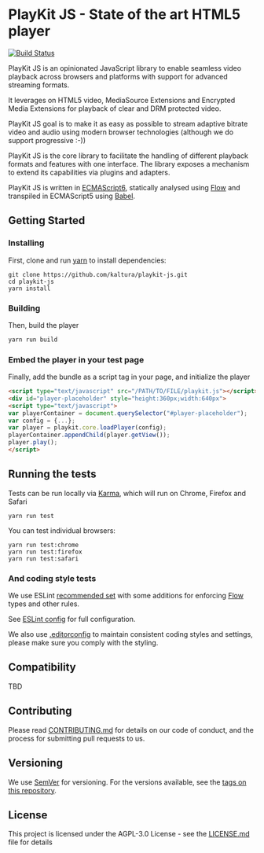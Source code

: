 # PlayKit JS - State of the art HTML5 player

[![Build Status](https://travis-ci.org/kaltura/playkit-js.svg?branch=master)](https://travis-ci.org/kaltura/playkit-js)

PlayKit JS is an opinionated JavaScript library to enable seamless video playback across browsers and platforms with support for advanced streaming formats.

It leverages on HTML5 video, MediaSource Extensions and Encrypted Media Extensions for playback of clear and DRM protected video.

PlayKit JS goal is to make it as easy as possible to stream adaptive bitrate video and audio using modern browser technologies (although we do support progressive :-))

PlayKit JS is the core library to facilitate the handling of different playback formats and features with one interface.
The library exposes a mechanism to extend its capabilities via plugins and adapters.

PlayKit JS is written in [ECMAScript6], statically analysed using [Flow] and transpiled in ECMAScript5 using [Babel].

[Flow]: https://flow.org/
[ECMAScript6]: https://github.com/ericdouglas/ES6-Learning#articles--tutorials
[Babel]: https://babeljs.io

## Getting Started


### Installing

First, clone and run [yarn] to install dependencies:

[yarn]: https://yarnpkg.com/lang/en/

```
git clone https://github.com/kaltura/playkit-js.git
cd playkit-js
yarn install
```

### Building

Then, build the player

```javascript
yarn run build
```

### Embed the player in your test page

Finally, add the bundle as a script tag in your page, and initialize the player

```html
<script type="text/javascript" src="/PATH/TO/FILE/playkit.js"></script>
<div id="player-placeholder" style="height:360px;width:640px">
<script type="text/javascript">
var playerContainer = document.querySelector("#player-placeholder");
var config = {...};
var player = playkit.core.loadPlayer(config);
playerContainer.appendChild(player.getView());
player.play();
</script>
```

## Running the tests

Tests can be run locally via [Karma], which will run on Chrome, Firefox and Safari

[Karma]: https://karma-runner.github.io/1.0/index.html
```
yarn run test
```

You can test individual browsers:
```
yarn run test:chrome
yarn run test:firefox
yarn run test:safari
```

### And coding style tests

We use ESLint [recommended set](http://eslint.org/docs/rules/) with some additions for enforcing [Flow] types and other rules.

See [ESLint config](.eslintrc.json) for full configuration.

We also use [.editorconfig](.editorconfig) to maintain consistent coding styles and settings, please make sure you comply with the styling.


## Compatibility

TBD

## Contributing

Please read [CONTRIBUTING.md](https://gist.github.com/PurpleBooth/b24679402957c63ec426) for details on our code of conduct, and the process for submitting pull requests to us.

## Versioning

We use [SemVer](http://semver.org/) for versioning. For the versions available, see the [tags on this repository](https://github.com/kaltura/playkit-js/tags). 

## License

This project is licensed under the AGPL-3.0 License - see the [LICENSE.md](LICENSE.md) file for details
